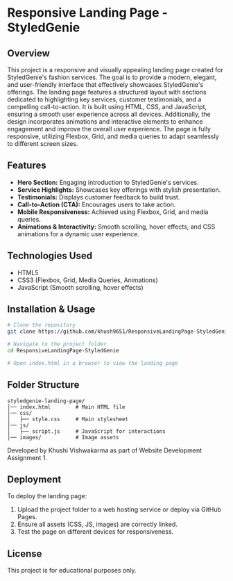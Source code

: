 # Responsive Landing Page - StyledGenie

## Overview
This project is a responsive and visually appealing landing page created for StyledGenie's fashion services. The goal is to provide a modern, elegant, and user-friendly interface that effectively showcases StyledGenie's offerings. The landing page features a structured layout with sections dedicated to highlighting key services, customer testimonials, and a compelling call-to-action. It is built using HTML, CSS, and JavaScript, ensuring a smooth user experience across all devices. Additionally, the design incorporates animations and interactive elements to enhance engagement and improve the overall user experience. The page is fully responsive, utilizing Flexbox, Grid, and media queries to adapt seamlessly to different screen sizes.

## Features
- **Hero Section:** Engaging introduction to StyledGenie's services.
- **Service Highlights:** Showcases key offerings with stylish presentation.
- **Testimonials:** Displays customer feedback to build trust.
- **Call-to-Action (CTA):** Encourages users to take action.
- **Mobile Responsiveness:** Achieved using Flexbox, Grid, and media queries.
- **Animations & Interactivity:** Smooth scrolling, hover effects, and CSS animations for a dynamic user experience.

## Technologies Used
- HTML5
- CSS3 (Flexbox, Grid, Media Queries, Animations)
- JavaScript (Smooth scrolling, hover effects)

## Installation & Usage
```sh
# Clone the repository
git clone https://github.com/khush9651/ResponsiveLandingPage-StyledGenie.git

# Navigate to the project folder
cd ResponsiveLandingPage-StyledGenie

# Open index.html in a browser to view the landing page
```

## Folder Structure
```
styledgenie-landing-page/
│── index.html        # Main HTML file
│── css/
│   ├── style.css     # Main stylesheet
│── js/
│   ├── script.js     # JavaScript for interactions
│── images/           # Image assets
```

Developed by Khushi Vishwakarma as part of Website Development Assignment 1.

## Deployment
To deploy the landing page:
1. Upload the project folder to a web hosting service or deploy via GitHub Pages.
2. Ensure all assets (CSS, JS, images) are correctly linked.
3. Test the page on different devices for responsiveness.
   
## License
This project is for educational purposes only.

